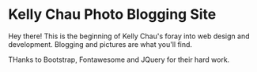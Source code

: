# Kelly Chau Photo Blogging Site
Hey there! This is the beginning of Kelly Chau's foray into web design and development. 
Blogging and pictures are what you'll find.

THanks to Bootstrap, Fontawesome and JQuery for their hard work.
